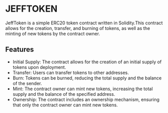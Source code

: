# JEFFTOKEN

JeffToken is a simple ERC20 token contract written in Solidity.This contract allows for the creation, transfer, and burning of tokens, as well as the minting of new tokens by the contract owner.

## Features

- Initial Supply: The contract allows for the creation of an initial supply of tokens upon deployment.
- Transfer: Users can transfer tokens to other addresses.
- Burn: Tokens can be burned, reducing the total supply and the balance of the sender.
- Mint: The contract owner can mint new tokens, increasing the total supply and the balance of the specified address.
- Ownership: The contract includes an ownership mechanism, ensuring that only the contract owner can mint new tokens.

